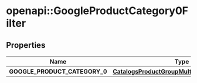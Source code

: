 # openapi::GoogleProductCategory0Filter


## Properties
Name | Type | Description | Notes
------------ | ------------- | ------------- | -------------
**GOOGLE_PRODUCT_CATEGORY_0** | [**CatalogsProductGroupMultipleStringListCriteria**](.md) |  | 


